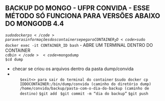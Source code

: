 ## BACKUP DO MONGO - UFPR CONVIDA - ESSE MÉTODO SÓ FUNCIONA PARA VERSÕES ABAIXO DO MONGODB 4.4
<code>$sudo docker ps</code> para ver as informações dos containers e pegar o CONTAINER_ID  
<code>$sudo docker exec -it CONTAINER_ID bash</code> - ABRE UM TERMINAL DENTRO DO CONTAINER  
<code>$cd bin</code>  
<code>$mongodump</code>  
<code>$cd dump</code>  
<ul><li>checar se criou os arquivos dentro da pasta dump/convida<li><ul>  
<code>$exit<> para sair do terminal do container</code>  
<code>$sudo docker cp IDDOCONTAINER:/bin/dump/convida (caminho do diretório dump)</code>  
<code>/home/convida/backup/pasta-com-o-dia-do-backup (caminho de destino)</code>  
<code>$git add <pasta-do-backup></code>  
<code>$git commit -m “dia do backup”</code>  
<code>$git push</code>  